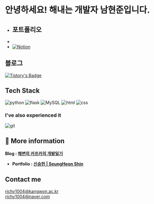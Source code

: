 # 안녕하세요! 해내는 개발자 남현준입니다.

- ## 포트폴리오
-
- [![Notion](https://img.shields.io/badge/Notion-%23000000.svg?style=for-the-badge&logo=notion&logoColor=white)](https://alder-waltz-e64.notion.site/bfb4be71d8db458796bcceae0614ce80)

## 블로그
[![Tistory's Badge](https://github-readme-tistory-card.vercel.app/api/badge?name=Tistory&theme=default)]([https://kafkaontheshore.tistory.com/])

## Tech Stack

![python](https://img.shields.io/badge/Python-14354C?style=for-the-badge&logo=python&logoColor=white)
![flask](https://img.shields.io/badge/Flask-000000?style=for-the-badge&logo=flask&logoColor=white)
![MySQL](https://img.shields.io/badge/mysql-%2300f.svg?style=for-the-badge&logo=mysql&logoColor=white)
![html](https://img.shields.io/badge/HTML5-E34F26?style=for-the-badge&logo=html5&logoColor=white)
![css](https://img.shields.io/badge/CSS-1572B6?style=for-the-badge&logo=css3&logoColor=white)

### I've also experienced it
![git](https://img.shields.io/badge/Git-F05032?style=for-the-badge&logo=git&logoColor=white)


## 📖 More information

<b>Blog : <a href=https://kafkaontheshore.tistory.com/>해변의 카프카의 개발일기</a>
</b>

 - <b>Portfolio : <a href=https://angelplayer.notion.site/SeungHeon-Shin-a3d2c54fe44444ff9a2453f47f99e415>신승헌 | SeungHeon Shin</a></b>

## Contact me

richy1004@kangwon.ac.kr  <br/>
richy1004@naver.com
